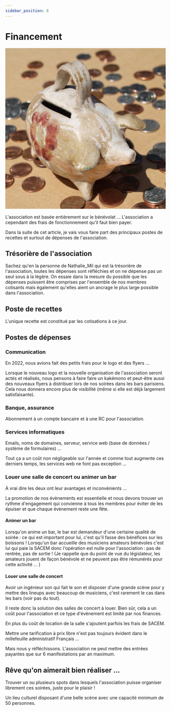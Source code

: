 ```yaml
---
sidebar_position: 8
---
```


# Financement

![Tire-lire](/img/tire-lire-diane-helentjaris-5f1RsK-pyZQ-unsplash.jpg)

L'association est basée entièrement sur le bénévolat ... L'association a cependant des frais de fonctionnement qu'il faut bien payer.

Dans la suite de cet article, je vais vous faire part des principaux postes de recettes et surtout de dépenses de l'association.

## Trésorière de l'association

Sachez qu'en la personne de Nathalie_Mil qui est la trésorière de l'association, toutes les dépenses sont réfléchies et on ne dépense pas un seul sous à la légère. On essaie dans la mesure du possible que les dépenses puissent être comprises par l'ensemble de nos membres cotisants mais également qu'elles aient un ancrage le plus large possible dans l'association.


## Poste de recettes 

L'unique recette est constitué par les cotisations à ce jour.

## Postes de dépenses

### Communication

En 2022, nous avions fait des petits frais pour le logo et des flyers ...

Lorsque le nouveau logo et la nouvelle organisation de l'association seront actés et réalisés, nous pensons à faire faire un kakémono et peut-être aussi des nouveaux flyers à distribuer lors de nos soirées dans les bars parisiens. Cela nous donnera encore plus de visibilité (même si elle est déjà largement satisfaisante).

### Banque, assurance

Abonnement à un compte bancaire et à une RC pour l'association.

### Services informatiques

Emails, noms de domaines, serveur, service web (base de données / système de formulaires) ...

Tout ça a un coût non négligeable sur l'année et comme tout augmente ces derniers temps, les services web ne font pas exception ...

### Louer une salle de concert ou animer un bar

À vrai dire les deux ont leur avantages et inconvénients ...

La promotion de nos évènements est essentielle et nous devons trouver un rythme d'engagement qui convienne à tous les membres pour éviter de les épuiser et que chaque évènement reste une fête.

#### Animer un bar

Lorsqu'on anime un bar, le bar est demandeur d'une certaine qualité de soirée : ce qui est important pour lui, c'est qu'il fasse des bénéfices sur les boissons ! Lorsqu'un bar accueille des musiciens amateurs bénévoles c'est lui qui paie la SACEM donc l'opération est nulle pour l'association : pas de rentrée, pas de sortie ! (Je rappelle que du point de vue du législateur, les amateurs jouent de façon bénévole et ne peuvent pas être rémunérés pour cette activité ... )

#### Louer une salle de concert

Avoir un ingénieur son qui fait le son et disposer d'une grande scène pour y mettre des lineups avec beaucoup de musiciens, c'est rarement le cas dans les bars (voir pas du tout).

Il reste donc la solution des salles de concert à louer. Bien sûr, cela a un coût pour l'association et ce type d'événement est limité par nos finances.

En plus du coût de location de la salle s'ajoutent parfois les frais de SACEM.

Mettre une tarification à prix libre n'est pas toujours évident dans le millefeuille administratif Français ...

Mais nous y réfléchissons. L'association ne peut mettre des entrées payantes que sur 6 manifestations par an maximum.

## Rêve qu'on aimerait bien réaliser ...

Trouver un ou plusieurs spots dans lesquels l'association puisse organiser librement ces soirées, juste pour le plaisir !

Un lieu culturel disposant d'une belle scène avec une capacité minimum de 50 personnes. 
